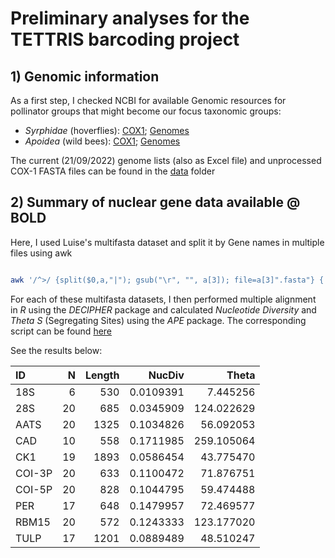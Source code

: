 # Preliminary analyses for the TETTRIS barcoding project

## 1) Genomic information
As a first step, I checked NCBI for available Genomic resources for pollinator groups that might become our focus taxonomic groups:

-   _Syrphidae_ (hoverflies): [COX1](https://www.ncbi.nlm.nih.gov/nuccore/?term=txid34680%5BOrganism%5D+and+COX1); [Genomes](https://www.ncbi.nlm.nih.gov/data-hub/genome/?taxon=34680)
-   _Apoidea_ (wild bees): [COX1](https://www.ncbi.nlm.nih.gov/nuccore/?term=txid34735%5BOrganism%5D+and+COX1+and+not+Apis%5Borganism%5D); [Genomes](https://www.ncbi.nlm.nih.gov/data-hub/genome/?taxon=34735)

The current (21/09/2022) genome lists (also as Excel file) and unprocessed COX-1 FASTA files can be found in the [data](data) folder


## 2) Summary of nuclear gene data available @ BOLD

Here, I used Luise's multifasta dataset and split it by Gene names in multiple files using awk

```bash

awk '/^>/ {split($0,a,"|"); gsub("\r", "", a[3]); file=a[3]".fasta"} { print > file }' /media/inter/mkapun/projects/TETTRIS_barcoding/data/BOLD_TestRun/bold_fasta.fas
```
For each of these multifasta datasets, I then performed multiple alignment in _R_ using the _DECIPHER_ package and calculated _Nucleotide Diversity_ and _Theta S_ (Segregating Sites) using the _APE_ package. The corresponding script can be found [here](main.sh)

See the results below:


| ID     |    N | Length |    NucDiv |      Theta |
| :----- | ---: | -----: | --------: | ---------: |
| 18S    |    6 |    530 | 0.0109391 |   7.445256 |
| 28S    |   20 |    685 | 0.0345909 | 124.022629 |
| AATS   |   20 |   1325 | 0.1034826 |  56.092053 |
| CAD    |   10 |    558 | 0.1711985 | 259.105064 |
| CK1    |   19 |   1893 | 0.0586454 |  43.775470 |
| COI-3P |   20 |    633 | 0.1100472 |  71.876751 |
| COI-5P |   20 |    828 | 0.1044795 |  59.474488 |
| PER    |   17 |    648 | 0.1479957 |  72.469577 |
| RBM15  |   20 |    572 | 0.1243333 | 123.177020 |
| TULP   |   17 |   1201 | 0.0889489 |  48.510247 |
